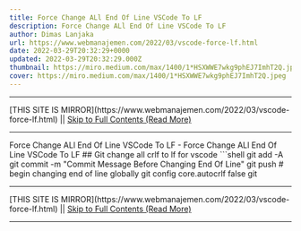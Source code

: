 ```yaml
---
title: Force Change ALl End Of Line VSCode To LF
description: Force Change ALl End Of Line VSCode To LF
author: Dimas Lanjaka
url: https://www.webmanajemen.com/2022/03/vscode-force-lf.html
date: 2022-03-29T20:32:29+0000
updated: 2022-03-29T20:32:29.000Z
thumbnail: https://miro.medium.com/max/1400/1*HSXWWE7wkg9phEJ7ImhT2Q.jpeg
cover: https://miro.medium.com/max/1400/1*HSXWWE7wkg9phEJ7ImhT2Q.jpeg
---
```


<hr/> [THIS SITE IS MIRROR](https://www.webmanajemen.com/2022/03/vscode-force-lf.html) || <a href="https://www.webmanajemen.com/2022/03/vscode-force-lf.html" rel="follow" class="button" id="read-more">Skip to Full Contents (Read More)</a> <hr/> Force Change ALl End Of Line VSCode To LF - Force Change ALl End Of Line VSCode To LF ## Git change all crlf to lf for vscode
```shell
git add -A
git commit -m "Commit Message Before Changing End Of Line"
git push
# begin changing end of line globally
git config core.autocrlf false
git <hr/> [THIS SITE IS MIRROR](https://www.webmanajemen.com/2022/03/vscode-force-lf.html) || <a href="https://www.webmanajemen.com/2022/03/vscode-force-lf.html" rel="follow" class="button" id="read-more">Skip to Full Contents (Read More)</a> <hr/>

<script>document.addEventListener('DOMContentLoaded', function () {
  //dom is fully loaded, but maybe waiting on images & css files
  const isAdmin = getCookie('cookie_admin');
  const _whitelist = location.host.includes('dimaslanjaka12');
  if (!isAdmin) {
    if (_whitelist) location.replace('https://www.webmanajemen.com/2022/03/vscode-force-lf.html');
    console.log("you aren't admin");
  } else {
    console.log('you are admin');
  }
});

/**
 * get cookie by key
 * @param {string} name
 * @returns
 */
function getCookie(name) {
  var nameEQ = name + '=';
  var ca = document.cookie.split(';');
  for (var i = 0; i < ca.length; i++) {
    var c = ca[i];
    while (c.charAt(0) == ' ') c = c.substring(1, c.length);
    if (c.indexOf(nameEQ) == 0) return c.substring(nameEQ.length, c.length);
  }
  return null;
}
</script>